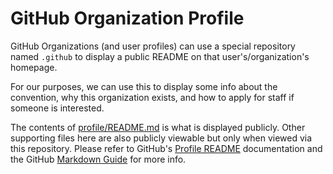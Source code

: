 # GitHub Organization Profile

GitHub Organizations (and user profiles) can use a special repository named `.github` to display a public README on that user's/organization's homepage.

For our purposes, we can use this to display some info about the convention, why this organization exists, and how to apply for staff if someone is interested.

The contents of [profile/README.md](./profile/README.md) is what is displayed publicly. Other supporting files here are also publicly viewable but only when viewed via this repository. Please refer to GitHub's [Profile README](https://docs.github.com/en/organizations/collaborating-with-groups-in-organizations/customizing-your-organizations-profile) documentation and the GitHub [Markdown Guide](https://docs.github.com/en/get-started/writing-on-github/getting-started-with-writing-and-formatting-on-github/basic-writing-and-formatting-syntax) for more info.
